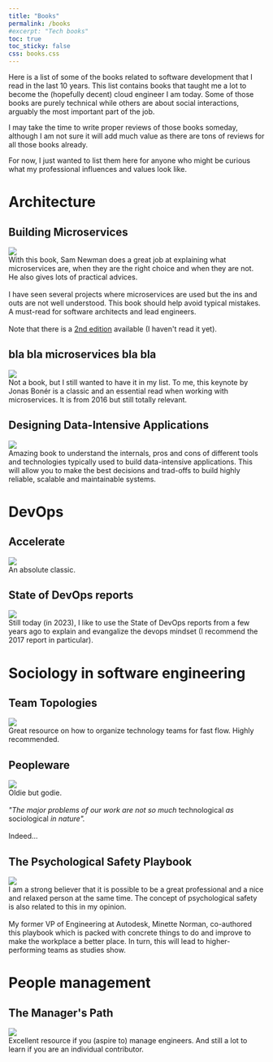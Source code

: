 ```yaml
---
title: "Books"
permalink: /books
#excerpt: "Tech books"
toc: true
toc_sticky: false
css: books.css
---
```


Here is a list of some of the books related to software development that I read in the last 10 years. This list contains books that taught me a lot to become the (hopefully decent) cloud engineer I am today. Some of those books are purely technical while others are about social interactions, arguably the most important part of the job.

I may take the time to write proper reviews of those books someday, although I am not sure it will add much value as there are tons of reviews for all those books already.

For now, I just wanted to list them here for anyone who might be curious what my professional influences and values look like.


# Architecture

## Building Microservices

<div class="book-wrapper">

<div class="book-pic"><a href="https://samnewman.io/books/building_microservices/" target="_blank"><img src="/assets/images/books/building-microservices.jpg"/></a></div>

<div class="book-text">With this book, Sam Newman does a great job at explaining what microservices are, when they are the right choice and when they are not. He also gives lots of practical advices.<br/><br/>I have seen several projects where microservices are used but the ins and outs are not well understood. This book should help avoid typical mistakes. A must-read for software architects and lead engineers.<br/><br/>Note that there is a <a href="https://samnewman.io/books/building_microservices_2nd_edition/" target="_blank">2nd edition</a> available (I haven't read it yet).</div>

</div>

## bla bla microservices bla bla

<div class="book-wrapper">

<div class="book-pic"><a href="http://jonasboner.com/bla-bla-microservices-bla-bla/" target="_blank"><img src="/assets/images/books/bla-bla-microservices.png"/></a></div>

<div class="book-text">Not a book, but I still wanted to have it in my list. To me, this keynote by Jonas Bonér is a classic and an essential read when working with microservices. It is from 2016 but still totally relevant.</div>

</div>

## Designing Data-Intensive Applications

<div class="book-wrapper">

<div class="book-pic"><a href="https://dataintensive.net/" target="_blank"><img src="/assets/images/books/data-intensive.png"/></a></div>

<div class="book-text">Amazing book to understand the internals, pros and cons of different tools and technologies typically used to build data-intensive applications. This will allow you to make the best decisions and trad-offs to build highly reliable, scalable and maintainable systems.</div>

</div>

# DevOps

## Accelerate

<div class="book-wrapper">

<div class="book-pic"><a href="https://itrevolution.com/product/accelerate/" target="_blank"><img src="/assets/images/books/accelerate.jpg"/></a></div>

<div class="book-text">An absolute classic.</div>

</div>

## State of DevOps reports

<div class="book-wrapper">

<div class="book-pic"><a href="https://www.devops-research.com/research.html#reports" target="_blank"><img src="/assets/images/books/state-devops-2017.png"/></a></div>

<div class="book-text">Still today (in 2023), I like to use the State of DevOps reports from a few years ago to explain and evangalize the devops mindset (I recommend the 2017 report in particular).</div>

</div>

# Sociology in software engineering

## Team Topologies

<div class="book-wrapper">

<div class="book-pic"><a href="https://teamtopologies.com/" target="_blank"><img src="/assets/images/books/team-topologies.jpg"/></a></div>

<div class="book-text">Great resource on how to organize technology teams for fast flow. Highly recommended.</div>

</div>

## Peopleware

<div class="book-wrapper">

<div class="book-pic"><a href="https://www.goodreads.com/book/show/67825.Peopleware" target="_blank"><img src="/assets/images/books/peopleware.png"/></a></div>

<div class="book-text">Oldie but godie.<br/><br/><i>"The major problems of our work are not so much</i> technological <i>as</i> sociological <i>in nature".</i><br/><br/>Indeed...</div>

</div>

## The Psychological Safety Playbook

<div class="book-wrapper">

<div class="book-pic"><a href="https://thepsychologicalsafetyplaybook.com/" target="_blank"><img src="/assets/images/books/psychological-safety-playbook.png"/></a></div>

<div class="book-text">I am a strong believer that it is possible to be a great professional and a nice and relaxed person at the same time. The concept of psychological safety is also related to this in my opinion.<br/><br/>My former VP of Engineering at Autodesk, Minette Norman, co-authored this playbook which is packed with concrete things to do and improve to make the workplace a better place. In turn, this will lead to higher-performing teams as studies show.</div>

</div>

# People management

## The Manager's Path

<div class="book-wrapper">

<div class="book-pic"><a href="https://www.oreilly.com/library/view/the-managers-path/9781491973882/" target="_blank"><img src="/assets/images/books/manager-path.jpg"/></a></div>

<div class="book-text">Excellent resource if you (aspire to) manage engineers. And still a lot to learn if you are an individual contributor.</div>

</div>
